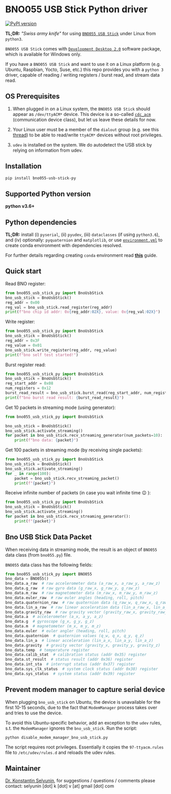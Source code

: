 # BNO055 USB Stick Python driver

[![PyPI version](https://badge.fury.io/py/bno055-usb-stick-py.svg)](https://badge.fury.io/py/bno055-usb-stick-py)

**TL;DR:** *"Swiss army knife"* for using 
[`BNO055 USB Stick`](https://eu.mouser.com/new/bosch/bosch-bno055-usb-stick/) 
under Linux from `python3`. 

`BNO055 USB Stick` comes with 
[`Development Desktop 2.0`](https://www.bosch-sensortec.com/bst/support_tools/downloads/overview_downloads) 
software package, 
which is available for Windows only. 

If you have a `BNO055 USB Stick` and want to
use it on a Linux platform 
(e.g. Ubuntu, Raspbian, Yocto, Suse, etc.) 
this repo provides you with a `python 3` driver,
capable of reading / writing registers / burst read, 
and stream data read.

## OS Prerequisites

1. When plugged in on a Linux system, 
the `BNO055 USB Stick` should appear 
as `/dev/ttyACM*` device. 
This device is a so-called
[`cdc_acm`](https://www.keil.com/pack/doc/mw/USB/html/group__usbh__cdcacm_functions.html) 
(communication device class), but let us leave 
these details for now.

2. Your Linux user must be a member of the
`dialout` group 
(e.g. see this [thread](https://unix.stackexchange.com/questions/14354/read-write-to-a-serial-port-without-root))
to be able to read/write `ttyACM*` devices 
without root privileges.

3. `udev` is installed on the system.
We do autodetect the USB stick by relying on information from
udev.

## Installation

```sh
pip install bno055-usb-stick-py
```


## Supported Python version

**python v3.6+**

## Python dependencies

**TL;DR:** install 
(i) `pyserial`, 
(ii) `pyudev`,
(iii) `dataclasses` (if using `python3.6`), and
(iv) optionally: `pyquaternion` 
and `matplotlib`, 
or use 
[`environment.yml`](./environment.yml)
to create conda environment
with dependencies resolved.

For further details regarding creating `conda` environment read [**this**](./CONDA_HOWTO.md) guide.

## Quick start

Read BNO register:

```python
from bno055_usb_stick_py import BnoUsbStick
bno_usb_stick = BnoUsbStick()
reg_addr = 0x00
reg_val = bno_usb_stick.read_register(reg_addr)
print(f"bno chip id addr: 0x{reg_addr:02X}, value: 0x{reg_val:02X}")
```

Write register:

```python
from bno055_usb_stick_py import BnoUsbStick
bno_usb_stick = BnoUsbStick()
reg_addr = 0x3F
reg_value = 0x01
bno_usb_stick.write_register(reg_addr, reg_value)
print(f"bno self test started!")
```

Burst register read:

```python
from bno055_usb_stick_py import BnoUsbStick
bno_usb_stick = BnoUsbStick()
reg_start_addr = 0x08
num_registers = 0x12
burst_read_result = bno_usb_stick.burst_read(reg_start_addr, num_registers)
print(f"bno burst read result: {burst_read_result}")
```

Get 10 packets in streaming mode (using generator):

```python
from bno055_usb_stick_py import BnoUsbStick

bno_usb_stick = BnoUsbStick()
bno_usb_stick.activate_streaming()
for packet in bno_usb_stick.recv_streaming_generator(num_packets=10):
    print(f"bno data: {packet}")
```

Get 100 packets in streaming mode (by receiving single packets):

```python
from bno055_usb_stick_py import BnoUsbStick
bno_usb_stick = BnoUsbStick()
bno_usb_stick.activate_streaming()
for _ in range(100):
    packet = bno_usb_stick.recv_streaming_packet()
    print(f"{packet}")
```

Receive infinite number of packets (in case you wait infinite time :wink: ):

```python
from bno055_usb_stick_py import BnoUsbStick
bno_usb_stick = BnoUsbStick()
bno_usb_stick.activate_streaming()
for packet in bno_usb_stick.recv_streaming_generator():
    print(f"{packet}")
```

## Bno USB Stick Data Packet

When receiving data in streaming mode, the result 
is an object of `BNO055` data class (from `bno055.py`) file.

`BNO055` data class has the following fields:

```python
from bno055_usb_stick_py import BNO055
bno_data = BNO055()
bno_data.a_raw  # raw accelerometer data (a_raw_x, a_raw_y, a_raw_z)
bno_data.g_raw  # raw gyro data (g_raw_x, g_raw_y, g_raw_z)
bno_data.m_raw  # raw magnetometer data (m_raw_x, m_raw_y, m_raw_z)
bno_data.euler_raw  # raw euler angles (heading, roll, pitch)
bno_data.quaternion_raw  # raw quaternion data (q_raw_w, q_raw_x, q_raw_y, q_raw_z)
bno_data.lin_a_raw  # raw linear acceleration data (lin_a_raw_x, lin_a_raw_y, lin_a_raw_z)
bno_data.gravity_raw  # raw gravity vector (gravity_raw_x, gravity_raw_y, gravity_raw_z)
bno_data.a  # accelerometer (a_x, a_y, a_z)
bno_data.g  # gyroscope (g_x, g_y, g_z)
bno_data.m  # magnetometer (m_x, m_y, m_z)
bno_data.euler  # euler angler (heading, roll, pitch)
bno_data.quaternion  # quaternion values (q_w, q_x, q_y, q_z)
bno_data.lin_a  # linear acceleration (lin_a_x, lin_a_y, lin_a_z)
bno_data.gravity  # gravity vector (gravity_x, gravity_y, gravity_z)
bno_data.temp  # temperature register
bno_data.calib_stat  # calibration status (addr 0x35) register
bno_data.st_result  # status result (addr 0x36) register
bno_data.int_sta  # interrupt status (addr 0x37) register
bno_data.sys_clk_status  # system clock status (addr 0x38) register
bno_data.sys_status  # system status (addr 0x39) register
```

## Prevent modem manager to capture serial device

When plugging `bno_usb_stick` on Ubuntu,
the device is unavailable for the first 10-15 seconds,
due to the fact that `ModemManager` process 
takes over and tries to use the device.

To avoid this Ubuntu-specific behavior, 
add an exception to the `udev` rules,
s.t. the `ModemManager` ignores the `bno_usb_stick`.
Run the script:

`python disable_modem_manager_bno_usb_stick.py`

The script requires root privileges. Essentially it copies 
the `97-ttyacm.rules` file to `/etc/udev/rules.d` and reloads the 
udev rules.

## Maintainer

[Dr. Konstantin Selyunin](http://selyunin.com/), 
for suggestions / questions / comments 
please contact: 
selyunin [dot] k [dot] v [at] gmail [dot] com



